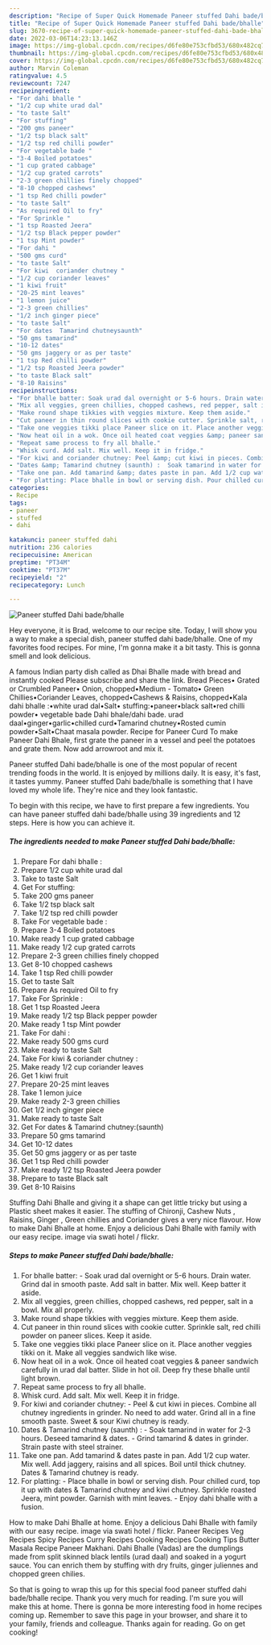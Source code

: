 ```yaml
---
description: "Recipe of Super Quick Homemade Paneer stuffed Dahi bade/bhalle"
title: "Recipe of Super Quick Homemade Paneer stuffed Dahi bade/bhalle"
slug: 3670-recipe-of-super-quick-homemade-paneer-stuffed-dahi-bade-bhalle
date: 2022-03-06T14:23:13.146Z
image: https://img-global.cpcdn.com/recipes/d6fe80e753cfbd53/680x482cq70/paneer-stuffed-dahi-badebhalle-recipe-main-photo.jpg
thumbnail: https://img-global.cpcdn.com/recipes/d6fe80e753cfbd53/680x482cq70/paneer-stuffed-dahi-badebhalle-recipe-main-photo.jpg
cover: https://img-global.cpcdn.com/recipes/d6fe80e753cfbd53/680x482cq70/paneer-stuffed-dahi-badebhalle-recipe-main-photo.jpg
author: Marvin Coleman
ratingvalue: 4.5
reviewcount: 7247
recipeingredient:
- "For dahi bhalle "
- "1/2 cup white urad dal"
- "to taste Salt"
- "For stuffing"
- "200 gms paneer"
- "1/2 tsp black salt"
- "1/2 tsp red chilli powder"
- "For vegetable bade "
- "3-4 Boiled potatoes"
- "1 cup grated cabbage"
- "1/2 cup grated carrots"
- "2-3 green chillies finely chopped"
- "8-10 chopped cashews"
- "1 tsp Red chilli powder"
- "to taste Salt"
- "As required Oil to fry"
- "For Sprinkle "
- "1 tsp Roasted Jeera"
- "1/2 tsp Black pepper powder"
- "1 tsp Mint powder"
- "For dahi "
- "500 gms curd"
- "to taste Salt"
- "For kiwi  coriander chutney "
- "1/2 cup coriander leaves"
- "1 kiwi fruit"
- "20-25 mint leaves"
- "1 lemon juice"
- "2-3 green chillies"
- "1/2 inch ginger piece"
- "to taste Salt"
- "For dates  Tamarind chutneysaunth"
- "50 gms tamarind"
- "10-12 dates"
- "50 gms jaggery or as per taste"
- "1 tsp Red chilli powder"
- "1/2 tsp Roasted Jeera powder"
- "to taste Black salt"
- "8-10 Raisins"
recipeinstructions:
- "For bhalle batter: Soak urad dal overnight or 5-6 hours. Drain water. Grind dal in smooth paste. Add salt in batter. Mix well. Keep batter it aside."
- "Mix all veggies, green chillies, chopped cashews, red pepper, salt in a bowl. Mix all properly."
- "Make round shape tikkies with veggies mixture. Keep them aside."
- "Cut paneer in thin round slices with cookie cutter. Sprinkle salt, red chilli powder on paneer slices. Keep it aside."
- "Take one veggies tikki place Paneer slice on it. Place another veggies tikki on it. Make all veggies sandwich like wise."
- "Now heat oil in a wok. Once oil heated coat veggies &amp; paneer sandwich carefully in urad dal batter. Slide in hot oil. Deep fry these bhalle until light brown."
- "Repeat same process to fry all bhalle."
- "Whisk curd. Add salt. Mix well. Keep it in fridge."
- "For kiwi and coriander chutney: Peel &amp; cut kiwi in pieces. Combine all chutney ingredients in grinder. No need to add water. Grind all in a fine smooth paste. Sweet &amp; sour Kiwi chutney is ready."
- "Dates &amp; Tamarind chutney (saunth) :  Soak tamarind in water for 2-3 hours. Deseed tamarind &amp; dates.   Grind tamarind &amp; dates in grinder. Strain paste with steel strainer."
- "Take one pan. Add tamarind &amp; dates paste in pan. Add 1/2 cup water. Mix well. Add jaggery, raisins and all spices. Boil until thick chutney. Dates &amp; Tamarind chutney is ready."
- "For platting: Place bhalle in bowl or serving dish. Pour chilled curd, top it up with dates &amp; Tamarind chutney and kiwi chutney. Sprinkle roasted Jeera, mint powder. Garnish with mint leaves. Enjoy dahi bhalle with a fusion."
categories:
- Recipe
tags:
- paneer
- stuffed
- dahi

katakunci: paneer stuffed dahi 
nutrition: 236 calories
recipecuisine: American
preptime: "PT34M"
cooktime: "PT37M"
recipeyield: "2"
recipecategory: Lunch

---
```



![Paneer stuffed Dahi bade/bhalle](https://img-global.cpcdn.com/recipes/d6fe80e753cfbd53/680x482cq70/paneer-stuffed-dahi-badebhalle-recipe-main-photo.jpg)

Hey everyone, it is Brad, welcome to our recipe site. Today, I will show you a way to make a special dish, paneer stuffed dahi bade/bhalle. One of my favorites food recipes. For mine, I'm gonna make it a bit tasty. This is gonna smell and look delicious.

A famous Indian party dish called as Dhai Bhalle made with bread and instantly cooked Please subscribe and share the link. Bread Pieces• Grated or Crumbled Paneer• Onion, chopped•Medium - Tomato• Green Chillies•Coriander Leaves, chopped•Cashews &amp; Raisins, chopped•Kala dahi bhalle :•white urad dal•Salt• stuffing:•paneer•black salt•red chilli powder• vegetable bade  Dahi bhale/dahi bade. urad daal•ginger•garlic•chilled curd•Tamarind chutney•Rosted cumin powder•Salt•Chaat masala powder. Recipe for Paneer Curd To make Paneer Dahi Bhale, first grate the paneer in a vessel and peel the potatoes and grate them. Now add arrowroot and mix it.

Paneer stuffed Dahi bade/bhalle is one of the most popular of recent trending foods in the world. It is enjoyed by millions daily. It is easy, it's fast, it tastes yummy. Paneer stuffed Dahi bade/bhalle is something that I have loved my whole life. They're nice and they look fantastic.


To begin with this recipe, we have to first prepare a few ingredients. You can have paneer stuffed dahi bade/bhalle using 39 ingredients and 12 steps. Here is how you can achieve it.

<!--inarticleads1-->

##### The ingredients needed to make Paneer stuffed Dahi bade/bhalle:

1. Prepare For dahi bhalle :
1. Prepare 1/2 cup white urad dal
1. Take to taste Salt
1. Get For stuffing:
1. Take 200 gms paneer
1. Take 1/2 tsp black salt
1. Take 1/2 tsp red chilli powder
1. Take For vegetable bade :
1. Prepare 3-4 Boiled potatoes
1. Make ready 1 cup grated cabbage
1. Make ready 1/2 cup grated carrots
1. Prepare 2-3 green chillies finely chopped
1. Get 8-10 chopped cashews
1. Take 1 tsp Red chilli powder
1. Get to taste Salt
1. Prepare As required Oil to fry
1. Take For Sprinkle :
1. Get 1 tsp Roasted Jeera
1. Make ready 1/2 tsp Black pepper powder
1. Make ready 1 tsp Mint powder
1. Take For dahi :
1. Make ready 500 gms curd
1. Make ready to taste Salt
1. Take For kiwi &amp; coriander chutney :
1. Make ready 1/2 cup coriander leaves
1. Get 1 kiwi fruit
1. Prepare 20-25 mint leaves
1. Take 1 lemon juice
1. Make ready 2-3 green chillies
1. Get 1/2 inch ginger piece
1. Make ready to taste Salt
1. Get For dates &amp; Tamarind chutney:(saunth)
1. Prepare 50 gms tamarind
1. Get 10-12 dates
1. Get 50 gms jaggery or as per taste
1. Get 1 tsp Red chilli powder
1. Make ready 1/2 tsp Roasted Jeera powder
1. Prepare to taste Black salt
1. Get 8-10 Raisins


Stuffing Dahi Bhalle and giving it a shape can get little tricky but using a Plastic sheet makes it easier. The stuffing of Chironji, Cashew Nuts , Raisins, Ginger , Green chillies and Coriander gives a very nice flavour. How to make Dahi Bhalle at home. Enjoy a delicious Dahi Bhalle with family with our easy recipe. image via swati hotel / flickr. 

<!--inarticleads2-->

##### Steps to make Paneer stuffed Dahi bade/bhalle:

1. For bhalle batter: - Soak urad dal overnight or 5-6 hours. Drain water. Grind dal in smooth paste. Add salt in batter. Mix well. Keep batter it aside.
1. Mix all veggies, green chillies, chopped cashews, red pepper, salt in a bowl. Mix all properly.
1. Make round shape tikkies with veggies mixture. Keep them aside.
1. Cut paneer in thin round slices with cookie cutter. Sprinkle salt, red chilli powder on paneer slices. Keep it aside.
1. Take one veggies tikki place Paneer slice on it. Place another veggies tikki on it. Make all veggies sandwich like wise.
1. Now heat oil in a wok. Once oil heated coat veggies &amp; paneer sandwich carefully in urad dal batter. Slide in hot oil. Deep fry these bhalle until light brown.
1. Repeat same process to fry all bhalle.
1. Whisk curd. Add salt. Mix well. Keep it in fridge.
1. For kiwi and coriander chutney: - Peel &amp; cut kiwi in pieces. Combine all chutney ingredients in grinder. No need to add water. Grind all in a fine smooth paste. Sweet &amp; sour Kiwi chutney is ready.
1. Dates &amp; Tamarind chutney (saunth) : -  Soak tamarind in water for 2-3 hours. Deseed tamarind &amp; dates.  -  Grind tamarind &amp; dates in grinder. Strain paste with steel strainer.
1. Take one pan. Add tamarind &amp; dates paste in pan. Add 1/2 cup water. Mix well. Add jaggery, raisins and all spices. Boil until thick chutney. Dates &amp; Tamarind chutney is ready.
1. For platting: - Place bhalle in bowl or serving dish. Pour chilled curd, top it up with dates &amp; Tamarind chutney and kiwi chutney. Sprinkle roasted Jeera, mint powder. Garnish with mint leaves. - Enjoy dahi bhalle with a fusion.


How to make Dahi Bhalle at home. Enjoy a delicious Dahi Bhalle with family with our easy recipe. image via swati hotel / flickr. Paneer Recipes Veg Recipes Spicy Recipes Curry Recipes Cooking Recipes Cooking Tips Butter Masala Recipe Paneer Makhani. Dahi Bhalle (Vadas) are the dumplings made from split skinned black lentils (urad daal) and soaked in a yogurt sauce. You can enrich them by stuffing with dry fruits, ginger juliennes and chopped green chilies. 

So that is going to wrap this up for this special food paneer stuffed dahi bade/bhalle recipe. Thank you very much for reading. I'm sure you will make this at home. There is gonna be more interesting food in home recipes coming up. Remember to save this page in your browser, and share it to your family, friends and colleague. Thanks again for reading. Go on get cooking!

